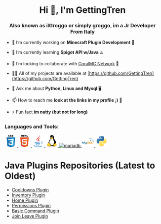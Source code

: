<h1 align="center">Hi 👋, I'm GettingTren</h1>
<h3 align="center">Also known as ilGroggo or simply groggo, im a Jr Developer From Italy</h3>

- 🔭 I’m currently working on **Minecraft Plugin Development** 🔧

- 🌱 I’m currently learning **Spigot API w/Java** ♨️

- 👯 I’m looking to collaborate with [CoralMC Network](https://www.coralmc.it/) 👑

- 👨‍💻 All of my projects are available at [https://github.com/GettingTren](https://github.com/GettingTren) 

- 💬 Ask me about **Python, Linux and Mysql** 🖥️

- 📫 How to reach me **look at the links in my profile ;)** 💬

- ⚡ Fun fact **im natty (but not for long)**

<h3 align="left">Languages and Tools:</h3>
<p align="left"> <a href="https://www.w3schools.com/css/" target="_blank" rel="noreferrer"> <img src="https://raw.githubusercontent.com/devicons/devicon/master/icons/css3/css3-original-wordmark.svg" alt="css3" width="40" height="40"/> </a> <a href="https://www.w3.org/html/" target="_blank" rel="noreferrer"> <img src="https://raw.githubusercontent.com/devicons/devicon/master/icons/html5/html5-original-wordmark.svg" alt="html5" width="40" height="40"/> </a> <a href="https://www.java.com" target="_blank" rel="noreferrer"> <img src="https://raw.githubusercontent.com/devicons/devicon/master/icons/java/java-original.svg" alt="java" width="40" height="40"/> </a> <a href="https://www.linux.org/" target="_blank" rel="noreferrer"> <img src="https://raw.githubusercontent.com/devicons/devicon/master/icons/linux/linux-original.svg" alt="linux" width="40" height="40"/> </a> <a href="https://mariadb.org/" target="_blank" rel="noreferrer"> <img src="https://www.vectorlogo.zone/logos/mariadb/mariadb-icon.svg" alt="mariadb" width="40" height="40"/> </a> <a href="https://www.mysql.com/" target="_blank" rel="noreferrer"> <img src="https://raw.githubusercontent.com/devicons/devicon/master/icons/mysql/mysql-original-wordmark.svg" alt="mysql" width="40" height="40"/> </a> <a href="https://www.python.org" target="_blank" rel="noreferrer"> <img src="https://raw.githubusercontent.com/devicons/devicon/master/icons/python/python-original.svg" alt="python" width="40" height="40"/> </a> </p>


# Java Plugins Repositories (Latest to Oldest)

- [Cooldowns Plugin](https://github.com/GettingTren/CooldownsPlugin)
- [Inventory Plugin](https://github.com/GettingTren/InventoryPlugin)
- [Home Plugin](https://github.com/GettingTren/HomePlugin)
- [Permissions Plugin](https://github.com/GettingTren/PermissionPlugin)
- [Basic Command Plugin](https://github.com/GettingTren/BasicCommandsPlugin)
- [Join Leave Plugin](https://github.com/GettingTren/JoinLeavePlugin)
